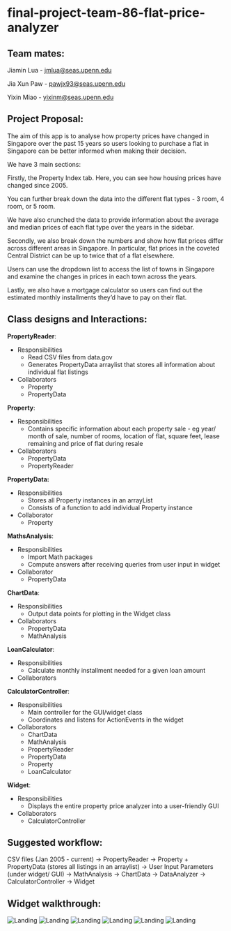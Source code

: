 # final-project-team-86-flat-price-analyzer

## Team mates: 

Jiamin Lua - jmlua@seas.upenn.edu

Jia Xun Paw - pawjx93@seas.upenn.edu 

Yixin Miao - yixinm@seas.upenn.edu 

## Project Proposal:
The aim of this app is to analyse how property prices have changed in Singapore over the past 15 years so users looking to purchase a flat in Singapore can be better informed when making their decision.

We have 3 main sections:

Firstly, the Property Index tab. Here, you can see how housing prices have changed since 2005. 

You can further break down the data into the different flat types - 3 room, 4 room, or 5 room.

We have also crunched the data to provide information about the average and median prices of each flat type over the years in the sidebar.

Secondly, we also break down the numbers and show how flat prices differ across different areas in Singapore. In particular, flat prices in the coveted Central District can be up to twice that of a flat elsewhere.

Users can use the dropdown list to access the list of towns in Singapore and examine the changes in prices in each town across the years.

Lastly, we also have a mortgage calculator so users can find out the estimated monthly installments they’d have to pay on their flat. 
 
## Class designs and Interactions:

**PropertyReader**:
  - Responsibilities
    - Read CSV files from data.gov
    - Generates PropertyData arraylist that stores all information about individual flat listings
  - Collaborators
    - Property
    - PropertyData 

**Property**:
  - Responsibilities
    - Contains specific information about each property sale - eg year/ month of sale, number of rooms, location of flat, square feet, lease remaining and price of flat during resale
  - Collaborators
    - PropertyData 
    - PropertyReader
 
**PropertyData:**
  - Responsibilities
    - Stores all Property instances in an arrayList
    - Consists of a function to add individual Property instance
  - Collaborator
    - Property

**MathsAnalysis**:

  - Responsibilities
    - Import Math packages 
    - Compute answers after receiving queries from user input in widget
  - Collaborator
    - PropertyData
    
**ChartData**:
  - Responsibilities 
    - Output data points for plotting in the Widget class
  - Collaborators
    - PropertyData
    - MathAnalysis 

**LoanCalculator**:
  - Responsibilities 
    - Calculate monthly installment needed for a given loan amount
  - Collaborators
    

**CalculatorController**:
  - Responsibilities
    - Main controller for the GUI/widget class
    - Coordinates and listens for ActionEvents in the widget
  - Collaborators
    - ChartData
    - MathAnalysis
    - PropertyReader
    - PropertyData
    - Property
    - LoanCalculator

**Widget**:
  - Responsibilities
    - Displays the entire property price analyzer into a user-friendly GUI
  - Collaborators
    - CalculatorController

## Suggested workflow:
 
CSV files (Jan 2005 - current) → PropertyReader → Property + PropertyData (stores all listings in an arraylist) → User Input Parameters (under widget/ GUI) → MathAnalysis → ChartData → DataAnalyzer → CalculatorController → Widget


## Widget walkthrough:

![Landing](screengrabs/1_Landing.png?raw=true "Landing Page")
![Landing](screengrabs/2_PropertyPriceIndices.png?raw=true "Property Price Indices")
![Landing](screengrabs/3_LocationInsights.png?raw=true "Location Insights")
![Landing](screengrabs/4_Calculators.png?raw=true "Calculators")
![Landing](screengrabs/5_About.png?raw=true "About")
![Landing](screengrabs/6_Help.png?raw=true "Help")
